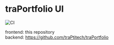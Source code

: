 # traPortfolio UI
![CI](https://github.com/traPtitech/traPortfolio-UI/workflows/CI/badge.svg)

frontend: this repository  
backend: https://github.com/traPtitech/traPortfolio  
